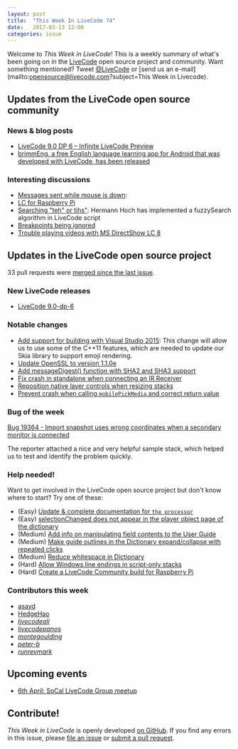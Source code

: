 ```yaml
---
layout: post
title:  "This Week In LiveCode 74"
date:   2017-03-13 12:00
categories: issue
---
```


Welcome to *This Week in LiveCode*!  This is a weekly summary of what's been
going on in the [LiveCode](https://livecode.com/) open source project and
community.  Want something mentioned?  Tweet
[@LiveCode](https://twitter.com/LiveCode) or
[send us an e-mail](mailto:opensource@livecode.com?subject=This Week in Livecode).

## Updates from the LiveCode open source community

### News & blog posts

- [LiveCode 9.0 DP 6 – Infinite LiveCode Preview](https://livecode.com/livecode-9-0-dp-6-infinite-livecode-preview/)
- [brimmEng, a free English language learning app for Android that was developed with LiveCode, has been released](http://www.edvista.com/claire/apps/brimmeng.html)


### Interesting discussions

- [Messages sent while mouse is down](https://www.mail-archive.com/use-livecode@lists.runrev.com/msg82994.html):
- [LC for Raspberry Pi](https://www.mail-archive.com/use-livecode@lists.runrev.com/msg83001.html)
- [Searching "teh" or tihs"](https://www.mail-archive.com/use-livecode@lists.runrev.com/msg82949.html):
  Hermann Hoch has implemented a fuzzySearch algorithm in LiveCode script
- [Breakpoints being ignored](https://www.mail-archive.com/use-livecode@lists.runrev.com/msg82892.html)
- [Trouble playing videos with MS DirectShow LC 8](https://www.mail-archive.com/use-livecode@lists.runrev.com/msg82867.html)
  
## Updates in the LiveCode open source project

33 pull requests were [merged since the last issue](https://github.com/search?utf8=✓&q=org%3Alivecode+is%3Apublic+is%3Apr+is%3Amerged+merged%3A2017-03-06..2017-03-12&type=Issues&ref=searchresults).

### New LiveCode releases

- [LiveCode 9.0-dp-6](https://downloads.livecode.com/livecode/#9_0_0)

### Notable changes

- [Add support for building with Visual Studio 2015](https://github.com/livecode/livecode-thirdparty/pull/91):
  This change will allow us to use some of the C++11 features, which are needed to update our Skia library to support emoji rendering.
- [Update OpenSSL to version 1.1.0e](https://github.com/livecode/livecode/pull/5205)
- [Add messageDigest() function with SHA2 and SHA3 support](https://github.com/livecode/livecode/pull/5229)
- [Fix crash in standalone when connecting an IR Receiver](https://github.com/livecode/livecode/pull/5253)
- [Reposition native layer controls when resizing stacks](https://github.com/livecode/livecode/pull/5255)
- [Prevent crash when calling `mobilePickMedia` and correct return value](https://github.com/livecode/livecode/pull/5210)


### Bug of the week

[Bug 19364 - Import snapshot uses wrong coordinates when a secondary monitor is connected](http://quality.livecode.com/show_bug.cgi?id=19364)

The reporter attached a nice and very helpful sample stack, which helped us to test and identify the problem quickly.

### Help needed!

Want to get involved in the LiveCode open source project but don't know where
to start?  Try one of these:

- (Easy) [Update & complete documentation for `the processor`](http://quality.livecode.com/show_bug.cgi?id=17974)
- (Easy) [selectionChanged does not appear in the player object page of the dictionary](http://quality.livecode.com/show_bug.cgi?id=19083)
- (Medium) [Add info on manipulating field contents to the User Guide](http://quality.livecode.com/show_bug.cgi?id=18990)
- (Medium) [Make guide outlines in the Dictionary expand/collapse with repeated clicks](http://quality.livecode.com/show_bug.cgi?id=18184)
- (Medium) [Reduce whitespace in Dictionary](http://quality.livecode.com/show_bug.cgi?id=18278)
- (Hard) [Allow Windows line endings in script-only stacks](http://quality.livecode.com/show_bug.cgi?id=17810)
- (Hard) [Create a LiveCode Community build for Raspberry Pi](http://forums.livecode.com/viewtopic.php?f=76&t=27912)

### Contributors this week

- [asayd](https://github.com/asayd)
- [HedgeHao](https://github.com/HedgeHao)
- *[livecodeali](https://github.com/livecodeali)*
- *[livecodepanos](https://github.com/livecodepanos)*
- *[montegoulding](https://github.com/montegoulding)*
- *[peter-b](https://github.com/peter-b)*
- *[runrevmark](https://github.com/runrevmark)*

## Upcoming events

* [6th April: SoCal LiveCode Group meetup](http://forums.livecode.com/viewtopic.php?f=50&t=28970)

## Contribute!

*This Week in LiveCode* is openly developed
[on GitHub](https://github.com/livecode/this-week-in-livecode).
If you find any errors in this issue, please
[file an issue](https://github.com/livecode/this-week-in-livecode/issues) or
[submit a pull request](https://github.com/livecode/this-week-in-livecode/pulls).
